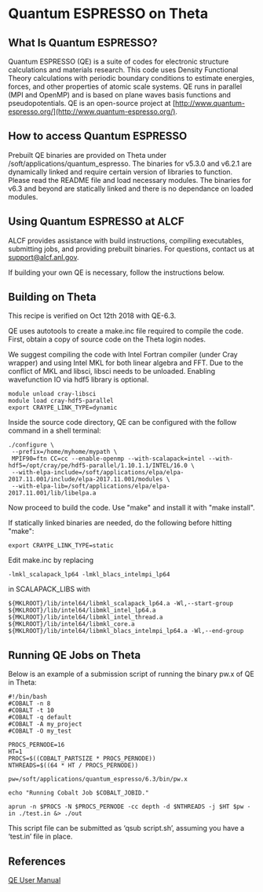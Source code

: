 # Quantum ESPRESSO on Theta
## What Is Quantum ESPRESSO?
Quantum ESPRESSO (QE) is a suite of codes for electronic structure calculations and materials research. This code uses Density Functional Theory calculations with periodic boundary conditions to estimate energies, forces, and other properties of atomic scale systems. QE runs in parallel (MPI and OpenMP) and is based on plane waves basis functions and pseudopotentials. QE is an open-source project at [http://www.quantum-espresso.org/](http://www.quantum-espresso.org/).

## How to access Quantum ESPRESSO
Prebuilt QE binaries are provided on Theta under /soft/applications/quantum_espresso. The binaries for v5.3.0 and v6.2.1 are dynamically linked and require certain version of libraries to function. Please read the README file and load necessary modules. The binaries for v6.3 and beyond are statically linked and there is no dependance on loaded modules.

## Using Quantum ESPRESSO at ALCF
ALCF provides assistance with build instructions, compiling executables, submitting jobs, and providing prebuilt binaries. For questions, contact us at [support@alcf.anl.gov](support@alcf.anl.gov).

If building your own QE is necessary, follow the instructions below.

## Building on Theta
This recipe is verified on Oct 12th 2018 with QE-6.3.

QE uses autotools to create a make.inc file required to compile the code. First, obtain a copy of source code on the Theta login nodes.

We suggest compiling the code with Intel Fortran compiler (under Cray wrapper) and using Intel MKL for both linear algebra and FFT. Due to the conflict of MKL and libsci, libsci needs to be unloaded. Enabling wavefunction IO via hdf5 library is optional.

```
module unload cray-libsci
module load cray-hdf5-parallel 
export CRAYPE_LINK_TYPE=dynamic
```
Inside the source code directory, QE can be configured with the follow command in a shell terminal:
```
./configure \
 --prefix=/home/myhome/mypath \
 MPIF90=ftn CC=cc --enable-openmp --with-scalapack=intel --with-hdf5=/opt/cray/pe/hdf5-parallel/1.10.1.1/INTEL/16.0 \
 --with-elpa-include=/soft/applications/elpa/elpa-2017.11.001/include/elpa-2017.11.001/modules \
 --with-elpa-lib=/soft/applications/elpa/elpa-2017.11.001/lib/libelpa.a
```
 Now proceed to build the code. Use "make" and install it with "make install".

If statically linked binaries are needed, do the following before hitting "make":

```
export CRAYPE_LINK_TYPE=static
```
Edit make.inc by replacing
```
-lmkl_scalapack_lp64 -lmkl_blacs_intelmpi_lp64
```
in SCALAPACK_LIBS with
```
${MKLROOT}/lib/intel64/libmkl_scalapack_lp64.a -Wl,--start-group ${MKLROOT}/lib/intel64/libmkl_intel_lp64.a ${MKLROOT}/lib/intel64/libmkl_intel_thread.a ${MKLROOT}/lib/intel64/libmkl_core.a ${MKLROOT}/lib/intel64/libmkl_blacs_intelmpi_lp64.a -Wl,--end-group
```

## Running QE Jobs on Theta
Below is an example of a submission script of running the binary pw.x of QE in Theta:

```
#!/bin/bash
#COBALT -n 8
#COBALT -t 10
#COBALT -q default
#COBALT -A my_project
#COBALT -O my_test

PROCS_PERNODE=16
HT=1
PROCS=$((COBALT_PARTSIZE * PROCS_PERNODE))
NTHREADS=$((64 * HT / PROCS_PERNODE))

pw=/soft/applications/quantum_espresso/6.3/bin/pw.x

echo "Running Cobalt Job $COBALT_JOBID."

aprun -n $PROCS -N $PROCS_PERNODE -cc depth -d $NTHREADS -j $HT $pw -in ./test.in &> ./out
```

This script file can be submitted as ‘qsub script.sh’, assuming you have a ‘test.in’ file in place.

## References
[QE User Manual](http://www.quantum-espresso.org/resources/users-manual)

